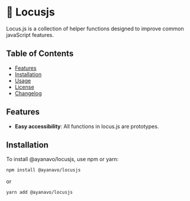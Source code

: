 # 🚀 Locusjs

Locus.js is a collection of helper functions designed to improve common javaScript features.

## Table of Contents

-   [Features](#features)
-   [Installation](#installation)
-   [Usage](#usage)
-   [License](#license)
-   [Changelog](#changelog)

## Features

-   **Easy accessibility**: All functions in locus.js are prototypes.

## Installation

To install @ayanavo/locusjs, use npm or yarn:

```bash
npm install @ayanavo/locusjs
```

or

```bash
yarn add @ayanavo/locusjs
```
